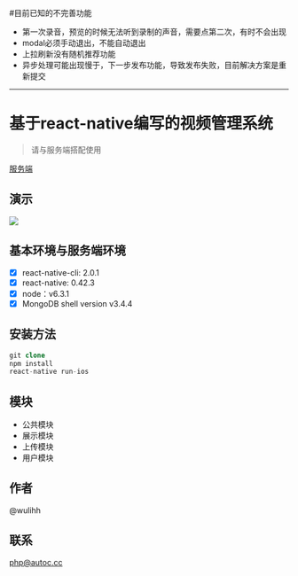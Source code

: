 #目前已知的不完善功能

* 第一次录音，预览的时候无法听到录制的声音，需要点第二次，有时不会出现
* modal必须手动退出，不能自动退出
* 上拉刷新没有随机推荐功能
* 异步处理可能出现慢于，下一步发布功能，导致发布失败，目前解决方案是重新提交

---

# 基于react-native编写的视频管理系统

> 请与服务端搭配使用

[服务端](https://github.com/aa4933/nodejs-videoSystem)

## 演示

![](http://ww3.sinaimg.cn/large/006tNc79gy1ffpg5mkji3g30fo0t27wl.gif)

##  基本环境与服务端环境

- [x] react-native-cli: 2.0.1
- [x] react-native: 0.42.3
- [x] node：v6.3.1
- [x] MongoDB shell version v3.4.4

## 安装方法

``` php
git clone
npm install 
react-native run-ios
```

## 模块

- 公共模块
- 展示模块
- 上传模块
- 用户模块

## 作者

@wulihh

## 联系

php@autoc.cc



